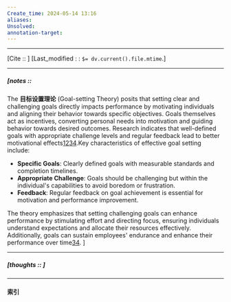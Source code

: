 ```yaml
---
Create_time: 2024-05-14 13:16
aliases: 
Unsolved: 
annotation-target:
---
```


---
[Cite ::  ]
[Last_modified : : `$= dv.current().file.mtime`.]


---
##### [notes ::  
The **目标设置理论** (Goal-setting Theory) posits that setting clear and challenging goals directly impacts performance by motivating individuals and aligning their behavior towards specific objectives. Goals themselves act as incentives, converting personal needs into motivation and guiding behavior towards desired outcomes. Research indicates that well-defined goals with appropriate challenge levels and regular feedback lead to better motivational effects[1](https://zh.wikipedia.org/zh-cn/%E7%9B%AE%E6%A0%87%E8%AE%BE%E5%AE%9A%E7%90%86%E8%AE%BA)[2](https://zh.wikipedia.org/zh-tw/%E7%9B%AE%E6%A0%87%E8%AE%BE%E5%AE%9A%E7%90%86%E8%AE%BA)[3](https://wiki.mbalib.com/zh-tw/%E7%9B%AE%E6%A0%87%E8%AE%BE%E5%AE%9A%E7%90%86%E8%AE%BA)[4](https://wiki.mbalib.com/wiki/%E7%9B%AE%E6%A0%87%E8%AE%BE%E5%AE%9A%E7%90%86%E8%AE%BA).Key characteristics of effective goal setting include:

- **Specific Goals**: Clearly defined goals with measurable standards and completion timelines.
- **Appropriate Challenge**: Goals should be challenging but within the individual's capabilities to avoid boredom or frustration.
- **Feedback**: Regular feedback on goal achievement is essential for motivation and performance improvement.

The theory emphasizes that setting challenging goals can enhance performance by stimulating effort and directing focus, ensuring individuals understand expectations and allocate their resources effectively. Additionally, goals can sustain employees' endurance and enhance their performance over time[3](https://wiki.mbalib.com/zh-tw/%E7%9B%AE%E6%A0%87%E8%AE%BE%E5%AE%9A%E7%90%86%E8%AE%BA)[4](https://wiki.mbalib.com/wiki/%E7%9B%AE%E6%A0%87%E8%AE%BE%E5%AE%9A%E7%90%86%E8%AE%BA).
]




---
##### [thoughts ::  ]


---
#### 索引
